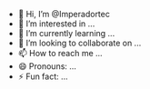 - 👋 Hi, I’m @Imperadortec
- 👀 I’m interested in ...
- 🌱 I’m currently learning ...
- 💞️ I’m looking to collaborate on ...
- 📫 How to reach me ...
- 😄 Pronouns: ...
- ⚡ Fun fact: ...

<!---
Imperadortec/Imperadortec is a ✨ special ✨ repository because its `README.md` (this file) appears on your GitHub profile.
You can click the Preview link to take a look at your changes.
--->
